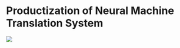# Productization of Neural Machine Translation System

![](https://cdn.namuwikiusercontent.com/s/936c1fb8eb9fc31fa17fde5a90e38187a9ca4b52aa7130a030572ea0fe871cb43dcdd3e947bfdaf5a704e7fcf9bbfbb174bec9d0140aeffcc63e4f6f6f49b56c93aef4eab26bf9a637c0936e6e1c2d62?e=1518334600&k=VSx1AUrSGgsDaYrAdsC6Dw)
